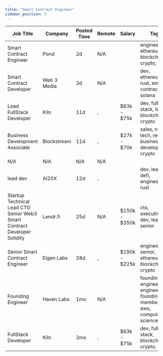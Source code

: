 ```yaml
---
title: "Smart Contract Engineer"
sidebar_position: 5
---
```


| Job Title | Company | Posted Time | Remote | Salary | Tags | Apply Link |
|-----------|---------|-------------|--------|--------|------|------------|
| Smart Contract Engineer | Pond | 2d | N/A |  | engineer, ethereum, blockchain, crypto, dapp | [Apply](https://web3.career/smart-contract-engineer-pond/97755) |
| Smart Contract Developer | Web 3 Media | 3d | N/A |  | dev, ethereum, rust, smart contract, solana | [Apply](https://web3.career/smart-contract-developer-web-3-media/95013) |
| Lead FullStack Developer | Kiln | 11d | , | $63k - $75k | dev, full stack, lead, blockchain, crypto | [Apply](https://web3.career/lead-fullstack-developer-kiln/96910) |
| Business Development Associate | Blockstream | 11d | , | $27k - $70k | sales, non tech, remote, business development, crypto | [Apply](https://web3.career/business-development-associate-blockstream/7739) |
| N/A | N/A | N/A | N/A |  |  | [Apply](https://web3.career/metana) |
| lead dev | AI20X | 12d | , |  | dev, lead, defi, engineer, rust | [Apply](https://web3.career/lead-dev-ai20x/94376) |
| Startup Technical Lead CTO Senior Web3 Smart Contract Developer Solidity | Lendr.fi | 25d | N/A | $150k - $350k | cto, executive, dev, lead, senior | [Apply](https://web3.career/startup-technical-lead-cto-senior-web3-smart-contract-developer-solidity-lendr-fi/95862) |
| Senior Smart Contract Engineer | Eigen Labs | 28d | , | $190k - $225k | engineer, senior, ethereum, blockchain, crypto | [Apply](https://web3.career/senior-smart-contract-engineer-eigenlabs/95542) |
| Founding Engineer | Haven Labs | 1mo | N/A |  | founding engineer, engineer, founding member, aws, computer science | [Apply](https://web3.career/founding-engineer-haven-labs/94478) |
| FullStack Developer | Kiln | 2mo | , | $63k - $75k | dev, full stack, blockchain, crypto, dapp | [Apply](https://web3.career/fullstack-developer-kiln/90916) |
